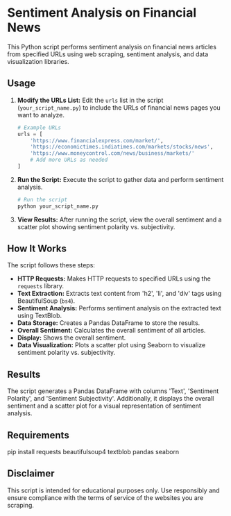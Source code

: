 # Sentiment Analysis on Financial News

This Python script performs sentiment analysis on financial news articles from specified URLs using web scraping, sentiment analysis, and data visualization libraries.

## Usage

1. **Modify the URLs List:** Edit the `urls` list in the script (`your_script_name.py`) to include the URLs of financial news pages you want to analyze.

    ```python
    # Example URLs
    urls = [
        'https://www.financialexpress.com/market/',
        'https://economictimes.indiatimes.com/markets/stocks/news',
        'https://www.moneycontrol.com/news/business/markets/'
        # Add more URLs as needed
    ]
    ```

2. **Run the Script:** Execute the script to gather data and perform sentiment analysis.

    ```bash
    # Run the script
    python your_script_name.py
    ```

3. **View Results:** After running the script, view the overall sentiment and a scatter plot showing sentiment polarity vs. subjectivity.

## How It Works

The script follows these steps:

- **HTTP Requests:** Makes HTTP requests to specified URLs using the `requests` library.
- **Text Extraction:** Extracts text content from 'h2', 'li', and 'div' tags using BeautifulSoup (`bs4`).
- **Sentiment Analysis:** Performs sentiment analysis on the extracted text using TextBlob.
- **Data Storage:** Creates a Pandas DataFrame to store the results.
- **Overall Sentiment:** Calculates the overall sentiment of all articles.
- **Display:** Shows the overall sentiment.
- **Data Visualization:** Plots a scatter plot using Seaborn to visualize sentiment polarity vs. subjectivity.

## Results

The script generates a Pandas DataFrame with columns 'Text', 'Sentiment Polarity', and 'Sentiment Subjectivity'. Additionally, it displays the overall sentiment and a scatter plot for a visual representation of sentiment analysis.

## Requirements
pip install requests beautifulsoup4 textblob pandas seaborn

## Disclaimer
This script is intended for educational purposes only. Use responsibly and ensure compliance with the terms of service of the websites you are scraping.
